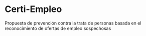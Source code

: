 # Certi-Empleo
Propuesta de prevención contra la trata de personas basada en el reconocimiento de ofertas de empleo sospechosas
